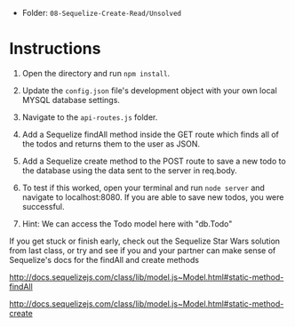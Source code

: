 - Folder: `08-Sequelize-Create-Read/Unsolved`

# Instructions

1. Open the directory and run `npm install`.

2. Update the `config.json` file's development object with your own local MYSQL database settings.

3. Navigate to the `api-routes.js` folder.

4. Add a Sequelize findAll method inside the GET route which finds all of the todos and returns them to the user as JSON.

5. Add a Sequelize create method to the POST route to save a new todo to the database using the data sent to the server in req.body.

6. To test if this worked, open your terminal and run `node server` and navigate to localhost:8080. If you are able to save new todos, you were successful.

7. Hint: We can access the Todo model here with "db.Todo"

If you get stuck or finish early, check out the Sequelize Star Wars solution from last class, or try and see if you and your partner can make sense of Sequelize's docs for the findAll and create methods

<http://docs.sequelizejs.com/class/lib/model.js~Model.html#static-method-findAll>

<http://docs.sequelizejs.com/class/lib/model.js~Model.html#static-method-create>
